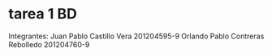 tarea 1 BD
========
Integrantes:
Juan Pablo Castillo Vera 201204595-9
Orlando Pablo Contreras Rebolledo 201204760-9
